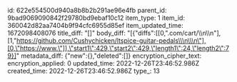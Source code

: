 id: 622e554500d940a8b8b2b291ae96e4fb
parent_id: 9bad9069090842f29780bd9ebaf10c12
item_type: 1
item_id: 360042d82aa7404b9f94cfc6955d85ef
item_updated_time: 1672098408076
title_diff: "[]"
body_diff: "[{\"diffs\":[[0,\".com/cart/\\\n\\\n\"],[1,\"https://github.com/Cushychicken/ltspice-guitar-pedals\\\n\\\n\"],[0,\"https://www.\"]],\"start1\":429,\"start2\":429,\"length1\":24,\"length2\":79}]"
metadata_diff: {"new":{},"deleted":[]}
encryption_cipher_text: 
encryption_applied: 0
updated_time: 2022-12-26T23:46:52.986Z
created_time: 2022-12-26T23:46:52.986Z
type_: 13